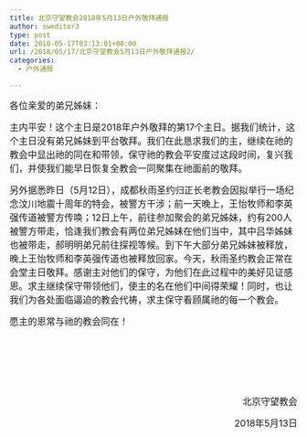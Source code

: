 ```yaml
---
title: 北京守望教会2018年5月13日户外敬拜通报
author: sweditor3
type: post
date: 2018-05-17T03:13:01+00:00
url: /2018/05/17/北京守望教会5月13日户外敬拜通报2/
categories:
  - 户外通报

---
```

<span style="font-size: 12pt;">各位亲爱的弟兄姊妹：</span>

<span style="font-size: 12pt;">主内平安！这个主日是2018年户外敬拜的第17个主日。据我们统计，这个主日没有弟兄姊妹到平台敬拜。我们在此恳求我们的主，继续在祂的教会中显出祂的同在和带领，保守祂的教会平安度过这段时间，复兴我们，并使我们能早日恢复全教会一同聚集在祂面前的敬拜。</span>

<span style="font-size: 12pt;">另外据悉昨日（5月12日），成都秋雨圣约归正长老教会因拟举行一场纪念汶川地震十周年的特会，被警方干涉；前一天晚上，王怡牧师和李英强传道被警方传唤；12日上午，前往参加聚会的弟兄姊妹，约有200人被警方带走，恰逢我们教会有两位弟兄姊妹在他们当中，其中吕华姊妹也被带走，郝明明弟兄前往探视等候。到下午大部分弟兄姊妹被释放，晚上王怡牧师和李英强传道也被释放回家。今天，秋雨圣约教会正常在会堂主日敬拜。感谢主对他们的保守，为他们在此过程中的美好见证感恩。求主继续保守带领他们，使主的名在他们中间得荣耀！同时，也让我们为各处面临逼迫的教会代祷，求主保守看顾属祂的每一个教会。</span>

<span style="font-size: 12pt;">愿主的恩常与祂的教会同在！</span>
  
<span style="font-size: 12pt;"> </span>
  
<span style="font-size: 12pt;">  </span>
  
<span style="font-size: 12pt;"> </span>

<p style="text-align: right;">
  <span style="font-size: 12pt;">北京守望教会</span>
</p>

<p style="text-align: right;">
  <span style="font-size: 12pt;">2018年5月13日</span>
</p>